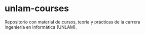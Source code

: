 # unlam-courses
Repositorio con material de cursos, teoría y prácticas de la carrera Ingeniería en Informática (UNLAM).
